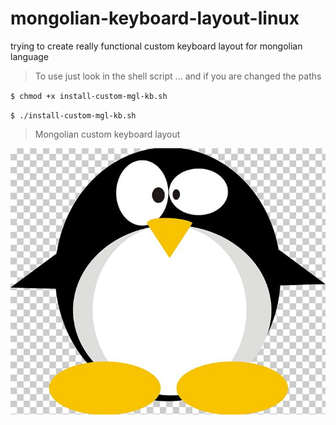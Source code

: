 # mongolian-keyboard-layout-linux
trying to create really functional custom keyboard layout for mongolian language
> To use just look in the shell script ... and if you are changed the paths

`$ chmod +x install-custom-mgl-kb.sh`

`$ ./install-custom-mgl-kb.sh`

> Mongolian custom keyboard layout

![Tux, the Linux mascot](assets/images/tux.jpg)
